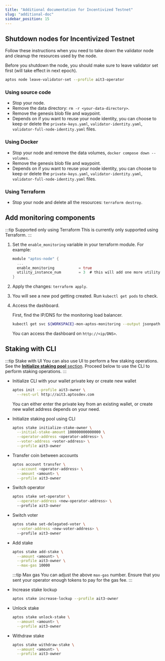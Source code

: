 ```yaml
---
title: "Additional documentation for Incentivized Testnet"
slug: "additional-doc"
sidebar_position: 15
---
```


## Shutdown nodes for Incentivized Testnet

Follow these instructions when you need to take down the validator node and cleanup the resources used by the node.

Before you shutdown the node, you should make sure to leave validator set first (will take effect in next epoch).

```bash
aptos node leave-validator-set --profile ait3-operator
```

### Using source code

- Stop your node.
- Remove the data directory: `rm -r <your-data-directory>`.
- Remove the genesis blob file and waypoint.
- Depends on if you want to reuse your node identity, you can choose to keep or delete the `private-keys.yaml`, `validator-identity.yaml`, `validator-full-node-identity.yaml` files.

### Using Docker

- Stop your node and remove the data volumes, `docker compose down --volumes`.
- Remove the genesis blob file and waypoint.
- Depends on if you want to reuse your node identity, you can choose to keep or delete the `private-keys.yaml`, `validator-identity.yaml`, `validator-full-node-identity.yaml` files.

### Using Terraform

- Stop your node and delete all the resources: `terraform destroy`.

## Add monitoring components

:::tip Supported only using Terraform
This is currently only supported using Terraform.
:::

1. Set the `enable_monitoring` variable in your terraform module. For example:

    ```rust
    module "aptos-node" {
      ...
      enable_monitoring           = true
      utility_instance_num        = 3  # this will add one more utility instance to run monitoring component
    }
    ```

2. Apply the changes: `terraform apply`.

3. You will see a new pod getting created. Run `kubectl get pods` to check.

4. Access the dashboard.

    First, find the IP/DNS for the monitoring load balancer.

    ```bash
    kubectl get svc ${WORKSPACE}-mon-aptos-monitoring --output jsonpath='{.status.loadBalancer.ingress[0]}'
    ```

    You can access the dashboard on `http://<ip/DNS>`.

## Staking with CLI

:::tip Stake with UI
You can also use UI to perform a few staking operations. See the [**Initialize staking pool** section](/nodes/ait/steps-in-ait3#initialize-staking-pool). Proceed below to use the CLI to perform staking operations. 
:::

- Initialize CLI with your wallet private key or create new wallet

  ```bash
  aptos init --profile ait3-owner \
    --rest-url http://ait3.aptosdev.com
  ```

  You can either enter the private key from an existing wallet, or create new wallet address depends on your need.

- Initialize staking pool using CLI

  ```bash
  aptos stake initialize-stake-owner \
    --initial-stake-amount 100000000000000 \
    --operator-address <operator-address> \
    --voter-address <voter-address> \
    --profile ait3-owner
  ```

- Transfer coin between accounts

  ```bash
  aptos account transfer \
    --account <operator-address> \
    --amount <amount> \
    --profile ait3-owner
  ```

- Switch operator

  ```bash
  aptos stake set-operator \
    --operator-address <new-operator-address> \ 
    --profile ait3-owner
  ```

- Switch voter

  ```bash
  aptos stake set-delegated-voter \
    --voter-address <new-voter-address> \ 
    --profile ait3-owner
  ```

- Add stake

  ```bash
  aptos stake add-stake \
    --amount <amount> \
    --profile ait3-owner \
    --max-gas 10000
  ```

  :::tip Max gas
    You can adjust the above `max-gas` number. Ensure that you sent your operator enough tokens to pay for the gas fee.
    :::

- Increase stake lockup

  ```bash
  aptos stake increase-lockup --profile ait3-owner
  ```

- Unlock stake

  ```bash
  aptos stake unlock-stake \
    --amount <amount> \
    --profile ait3-owner
  ```

- Withdraw stake

  ```bash
  aptos stake withdraw-stake \
    --amount <amount> \
    --profile ait3-owner
  ```
